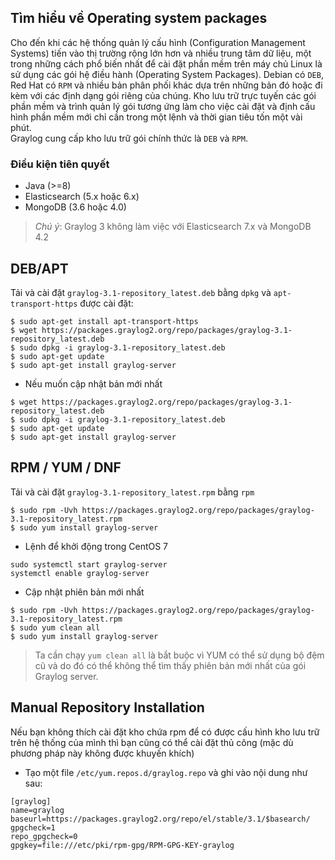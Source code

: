 ## Tìm hiểu về Operating system packages   

Cho đến khi các hệ thống quản lý cấu hình (Configuration Management Systems) tiến vào thị trường rộng lớn hơn và nhiều trung tâm dữ liệu, một trong những cách phổ biến nhất để cài đặt phần mềm trên máy chủ Linux là sử dụng các gói hệ điều hành (Operating System Packages). Debian có `DEB`, Red Hat có `RPM` và nhiều bản phân phối khác dựa trên những bản đó hoặc đi kèm với các định dạng gói riêng của chúng. Kho lưu trữ trực tuyến các gói phần mềm và trình quản lý gói tương ứng làm cho việc cài đặt và định cấu hình phần mềm mới chỉ cần trong một lệnh và thời gian tiêu tốn một vài phút.  
Graylog cung cấp kho lưu trữ gói chính thức là `DEB` và `RPM`.  
### Điều kiện tiên quyết  
- Java (>=8)  
- Elasticsearch (5.x hoặc 6.x)  
- MongoDB (3.6 hoặc 4.0)  
> *Chú ý*: Graylog 3 không làm việc với Elasticsearch 7.x và MongoDB 4.2  

## DEB/APT   
Tải và cài đặt `graylog-3.1-repository_latest.deb` bằng `dpkg` và `apt-transport-https` được cài đặt:  
```
$ sudo apt-get install apt-transport-https
$ wget https://packages.graylog2.org/repo/packages/graylog-3.1-repository_latest.deb
$ sudo dpkg -i graylog-3.1-repository_latest.deb
$ sudo apt-get update
$ sudo apt-get install graylog-server
```  
- Nếu muốn cập nhật bản mới nhất  
```
$ wget https://packages.graylog2.org/repo/packages/graylog-3.1-repository_latest.deb
$ sudo dpkg -i graylog-3.1-repository_latest.deb
$ sudo apt-get update
$ sudo apt-get install graylog-server
```  

## RPM / YUM / DNF  
Tải và cài đặt `graylog-3.1-repository_latest.rpm` bằng `rpm`  
```
$ sudo rpm -Uvh https://packages.graylog2.org/repo/packages/graylog-3.1-repository_latest.rpm
$ sudo yum install graylog-server
```  
- Lệnh để khởi động trong CentOS 7  
```
sudo systemctl start graylog-server  
systemctl enable graylog-server
```  
- Cập nhật phiên bản mới nhất  
```
$ sudo rpm -Uvh https://packages.graylog2.org/repo/packages/graylog-3.1-repository_latest.rpm
$ sudo yum clean all
$ sudo yum install graylog-server
```  
> Ta cần chạy `yum clean all` là bắt buộc vì YUM có thể sử dụng bộ đệm cũ và do đó có thể không thể tìm thấy phiên bản mới nhất của gói Graylog server.  

## Manual Repository Installation  
Nếu bạn không thích cài đặt kho chứa rpm để có được cấu hình kho lưu trữ trên hệ thống của mình thì bạn cũng có thể cài đặt thủ công (mặc dù phương pháp này không được khuyến khích)  
- Tạo một file `/etc/yum.repos.d/graylog.repo` và ghi vào nội dung như sau:  
```
[graylog]
name=graylog
baseurl=https://packages.graylog2.org/repo/el/stable/3.1/$basearch/
gpgcheck=1
repo_gpgcheck=0
gpgkey=file:///etc/pki/rpm-gpg/RPM-GPG-KEY-graylog
```
